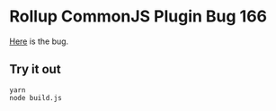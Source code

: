 # Rollup CommonJS Plugin Bug 166

[Here](https://github.com/rollup/rollup-plugin-commonjs/issues/166) is the bug.

## Try it out

```
yarn
node build.js
```
